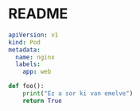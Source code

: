 # README

```yaml {1,4-6}
apiVersion: v1
kind: Pod
metadata:
  name: nginx
  labels:
    app: web
```


```python {2}
def foo():
    print("Ez a sor ki van emelve")
    return True
```